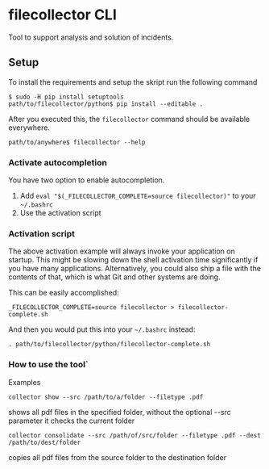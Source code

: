 # filecollector CLI

Tool to support analysis and solution of incidents.

## Setup

To install the requirements and setup the skript run the following command
```
$ sudo -H pip install setuptools
path/to/filecollector/python$ pip install --editable .
```

After you executed this, the `filecollector` command should be available everywhere.
```
path/to/anywhere$ filecollector --help
```

### Activate autocompletion

You have two option to enable autocompletion.
1. Add `eval "$(_FILECOLLECTOR_COMPLETE=source filecollector)"` to your `~/.bashrc`
2. Use the activation script

### Activation script

The above activation example will always invoke your application on startup. This might be slowing down the shell activation time significantly if you have many applications. Alternatively, you could also ship a file with the contents of that, which is what Git and other systems are doing.

This can be easily accomplished:

```
_FILECOLLECTOR_COMPLETE=source filecollector > filecollector-complete.sh
```

And then you would put this into your `~/.bashrc` instead:

```
. path/to/filecollector/python/filecollector-complete.sh
```

### How to use the tool`

Examples

```
collector show --src /path/to/a/folder --filetype .pdf
```
shows all pdf files in the specified folder, without the optional --src parameter it checks the current folder 

```
collector consolidate --src /path/of/src/folder --filetype .pdf --dest /path/to/dest/folder
``` 

copies all pdf files from the source folder to the destination folder


